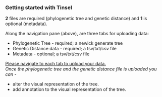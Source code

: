 ### Getting started with Tinsel

**2** files are required (phylogenetic tree and genetic distance) and **1** is optional (metadata).

Along the navigation pane (above), are three tabs for uploading data: 
* Phylogenetic Tree - required; a newick generate tree 
* Genetic Distance data - required; a tsv/txt/csv file
* Metadata - optional; a tsv/txt/csv file 


<u>Please navigate to each tab to upload your data.</u>   
*Once the phylogenetic tree and the genetic distance file is uploaded you can -*
* alter the visual representation of the tree. 
* add annotation to the visual representation of the tree.
